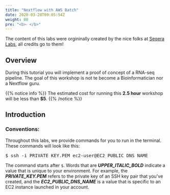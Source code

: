 ```yaml
---
title: "Nextflow with AWS Batch"
date: 2020-03-28T09:05:54Z
weight: 80
pre: "<b>⁃ </b>"
---
```


The content of this labs were orgininally created by the nice folks at [Seqera Labs](https://github.com/seqeralabs/nextflow-tutorial), all credits go to them!


## Overview 
During this tutorial you will implement a proof of concept of a RNA-seq pipeline. The goal of this workshop is not te become a Bioinformatician nor a Nextflow guru.



{{% notice info %}}
The estimated cost for running this **2.5 hour** workshop will be less than **$5**.
{{% /notice %}}

## Introduction

### Conventions:  
Throughout this labs, we provide commands for you to run in the terminal.  These commands will look like this: 

<pre>
$ ssh -i PRIVATE_KEY.PEM ec2-user@EC2_PUBLIC_DNS_NAME
</pre>

The command starts after `$`.  Words that are ***UPPER_ITALIC_BOLD*** indicate a value that is unique to your environment.  For example, the ***PRIVATE\_KEY.PEM*** refers to the private key of an SSH key pair that you've created, and the ***EC2\_PUBLIC\_DNS\_NAME*** is a value that is specific to an EC2 instance launched in your account.  

